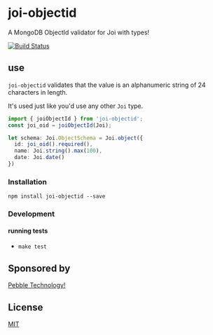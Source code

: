 
# joi-objectid

A MongoDB ObjectId validator for Joi with types!

[![Build Status](https://travis-ci.org/pebble/joi-objectid.svg?branch=master)](https://travis-ci.org/pebble/joi-objectid)

## use

`joi-objectid` validates that the value is an alphanumeric string of 24 characters
in length.

It's used just like you'd use any other `Joi` type.

```ts
import { joiObjectId } from 'joi-objectid';
const joi_oid = joiObjectId(Joi);

let schema: Joi.ObjectSchema = Joi.object({
  id: joi_oid().required(),
  name: Joi.string().max(100),
  date: Joi.date()
})

```

### Installation

```
npm install joi-objectid --save
```

### Development

#### running tests

- `make test`

## Sponsored by

[Pebble Technology!](https://getpebble.com)

## License

[MIT](https://github.com/pebble/joi-objectid/blob/master/LICENSE)
